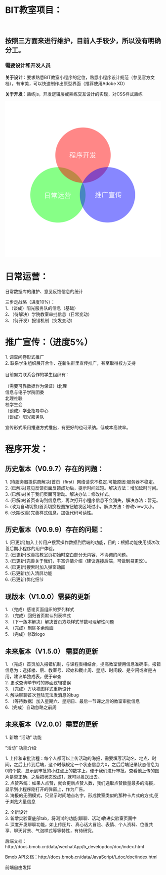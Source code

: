 <html>
<body>
<h1>BIT教室项目：</h1>
<br/>
<h2>按照三方面来进行维护，目前人手较少，所以没有明确分工。</h2>
<h3><b>需要设计和开发人员</b></h3>
<p><b>关于设计：</b>要求熟悉BIT教室小程序的定位，熟悉小程序设计规范（参见官方文档），有审美，可以快速制作出原型界面（推荐使用Adobe XD）</p>
<p><b>关于开发：</b>熟练js，开发逻辑层或熟练交互设计的实现，对CSS样式熟练</p>
<img src="https://github.com/chentairan/Wechat/blob/master/image/组织结构.png">
</p>
<h1><b>日常运营：</b></h1>

<p>
日常数据库的维护、意见反馈信息的统计<br/>
<p>
三步走战略（进度10%）：<br/>
1、（谈成）阳光服务队的信息（基础）<br/>
2、（待解决）学院教室审批信息（日常变动）<br/>
3、（待开发）报错机制（突发变动）<br/>
</p>

<h1><b>推广宣传：（进度5%）</b></h1>

<p>
1. 调查问卷形式推广<br/>
2. 联系学生组织展开合作、在新生群里宣传推广，甚至取得校方支持<br/><br/>
目前努力联系合作的学生组织有：<br/><br/>
（需要可靠数据作为保证）i北理<br/>
信息与电子学院团委<br/>
北理社联<br/>
校学生会<br/>
（谈成）学业指导中心<br/>
（谈成）阳光服务队<br/>
</p>
<p>宣传形式采用推送方式推出，有更好的也可采纳。低成本高效率。</p>

<h1><b>程序开发：</b></h1>

<h2>历史版本（V0.9.7）存在的问题：</h2>
<p>
1. (待服务器提供商解决)首页（first）网络请求不稳定.可能原因:服务器不稳定。<br/>
2. (已解决)意见反馈页面反馈成功后，提示时间过短。解决方法：增加延时时间。<br/>
3. (已解决)关于我们页面可滑动。解决办法：修改样式。<br/>
4. (已解决)首页查询到信息后，再次打开小程序信息不会消失，解决办法：暂无。<br/>
5. (改为自动切换)首页切换视图按钮触发区域过小，解决方法：修改view大小。<br/>
6. (长期改善)完善样式信息，加强代码可读性。<br/>
</p>
<h2>历史版本（V0.9.9）存在的问题：</h2>
<p>
1. (已更新)加入上传用户搜索操作数据到后端的功能，目的：根据功能使用频次改善后期小程序的用户体验。<br/>
2. (已更新)改善找教室页初始时空白部分无内容、不协调的问题。<br/>
3. (已更新)完善关于我们，丰富详情介绍（建议连接后端，可做到易更改）。<br/>
4. (已更新)搜索时加入弹窗动画<br/>
5. (已更新)加入清屏功能<br/>
6. (已更新)优化细节<br/>
</p>
<h2>现版本（V1.0.0）需要的更新</h2>
<p>
1. （完成）感谢页面组织的罗列样式<br/>
2. （完成）回归首页默认列表样式<br/>
3. （下一版本解决）解决首页方块样式节数可理解性问题<br/>
4. （完成）删除多余动画<br/>
5. （完成）修改logo<br/>
</p>
<h2>未来版本（V1.5.0） 需要的更新</h2>
<p>
1. （完成）首页加入报错机制，与课程表相结合，提高教室使用信息准确率。报错信息为：选择楼、层、教室号、起始和截止周、星期、时间段、是空闲或者是占用，建议单独成表，便于审查<br/>
2. 更改查询单节时的界面逻辑错误<br/>
3. （完成）方块视图样式重新设计<br/>
4. 解决聊聊首次登陆无法发消息的bug<br/>
5. （等待数据）加入星期六、星期日、最后一节课之后的教室审批信息<br/>
6.（完成）自动忽略之前周<br/>
</p>


<h2>未来版本（V2.0.0）需要的更新</h2>
<p>
1. 新增 “活动” 功能<br/>
<p>“活动” 功能介绍:</p>
<p>
1. 上传和审批流程：每个人都可以上传活动的海报，需要填写活动名、地点、时间，之后上传到后端，这个时候规定一个状态信息为0，之后后端记录状态信息为0的个数，显示到审批的小红点上的数字上，便于我们进行审批，查看他上传的图片是否正确，之后把状态改成1，就可以推送出去。<br/>
2. 点赞系统：如果人点赞，就会更新点赞人数，我们选取点赞数量最多的海报，显示到小程序刚打开的弹窗上，作为广告。<br/>
3. 海报的无图模式，只显示时间地点名字，形成教室类似的那种卡片式的方式,便于浏览大量信息<br/>
</p>
2. 全新设计<br/>
3. 新增实验室底部tab，将测试的功能(聊聊、活动)收进实验室页面中<br/>
4. 深度开发聊聊功能，如上传图片、真心话大冒险、表情、个人资料、位置共享、聊天背景、气泡样式等等特性，有待研究。<br/>
</p>


<p>后端文档：http://docs.bmob.cn/data/wechatApp/b_developdoc/doc/index.html</p>
<p>Bmob API文档：http://docs.bmob.cn/data/JavaScript/i_doc/doc/index.html</p>
<p>前端自由发挥</p>